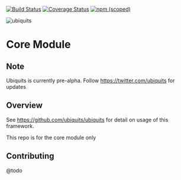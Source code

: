 [![Build Status](https://travis-ci.org/ubiquits/core.svg?branch=master)](https://travis-ci.org/ubiquits/core)
[![Coverage Status](https://coveralls.io/repos/github/ubiquits/core/badge.svg?branch=master)](https://coveralls.io/github/ubiquits/core?branch=master)
[![npm (scoped)](https://img.shields.io/npm/v/@ubiquits/core.svg?maxAge=2592000)](https://www.npmjs.com/package/@ubiquits/core)

![ubiquits](https://rawgithub.com/ubiquits/assets/master/fulllogo.svg)

# Core Module
## Note
Ubiquits is currently pre-alpha. Follow https://twitter.com/ubiquits for updates

## Overview
See https://github.com/ubiquits/ubiquits for detail on usage of this framework.
 
This repo is for the core module only

## Contributing
@todo

